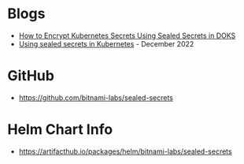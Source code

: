 # Blogs
- [How to Encrypt Kubernetes Secrets Using Sealed Secrets in DOKS](https://www.digitalocean.com/community/developer-center/how-to-encrypt-kubernetes-secrets-using-sealed-secrets-in-doks)
- [Using sealed secrets in Kubernetes](https://blog.knoldus.com/using-sealed-secrets-in-kubernetes/) - December 2022


# GitHub
- https://github.com/bitnami-labs/sealed-secrets

# Helm Chart Info
- https://artifacthub.io/packages/helm/bitnami-labs/sealed-secrets
